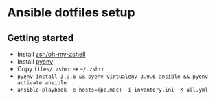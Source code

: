 # Ansible dotfiles setup

## Getting started

- Install [zsh/oh-my-zshell](https://ohmyz.sh/)
- Install [pyenv](https://github.com/pyenv/pyenv-installer)
- Copy `files/.zshrc` -> `~/.zshrc`
- `pyenv install 3.9.6 && pyenv virtualenv 3.9.6 ansible && pyenv activate ansible`
- `ansible-playbook -e hosts={pc,mac} -i inventory.ini -K all.yml`
